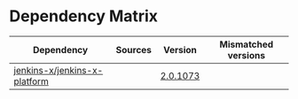 # Dependency Matrix

Dependency | Sources | Version | Mismatched versions
---------- | ------- | ------- | -------------------
[jenkins-x/jenkins-x-platform](https://github.com/jenkins-x/jenkins-x-platform.git) |  | [2.0.1073](https://github.com/jenkins-x/jenkins-x-platform/releases/tag/v2.0.1073) | 
